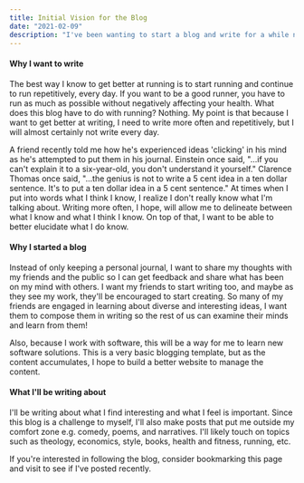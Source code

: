 ```yaml
---
title: Initial Vision for the Blog
date: "2021-02-09"
description: "I've been wanting to start a blog and write for a while now, so now I'm actually doing it."
---
```


#### Why I want to write

The best way I know to get better at running is to start running
and continue to run repetitively, every day. If you want to be a good runner,
you have to run as much as possible without negatively affecting
your health. What does this blog have to do with running? Nothing.
My point is that because I want to get better at writing, I need
to write more often and repetitively, but I will almost certainly
not write every day.

A friend recently told me how he's experienced ideas 'clicking' in
his mind as he's attempted to put them in his journal. Einstein once
said, "...if you can't explain it to a six-year-old, you don't understand
it yourself." Clarence Thomas once said, "...the genius is not to write a 5
cent idea in a ten dollar sentence. It's to put a ten dollar idea in a 5 cent sentence."
At times when I put into words what I think I know, I realize I don't
really know what I'm talking about. Writing more often, I hope, will
allow me to delineate between what I know and what I think I know. On top
of that, I want to be able to better elucidate what I do know.

#### Why I started a blog

Instead of only keeping a personal journal, I want to share my thoughts with
my friends and the public so I can get feedback and share what has been
on my mind with others. I want my friends to start writing too, and maybe
as they see my work, they'll be encouraged to start creating. So many of my
friends are engaged in learning about diverse and interesting ideas, I want them to
compose them in writing so the rest of us can examine their minds and learn
from them!

Also, because I work with software, this will be a way for me to learn
new software solutions. This is a very basic blogging template, but as
the content accumulates, I hope to build a better website to manage the
content.

#### What I'll be writing about

I'll be writing about what I find interesting and what I feel is important.
Since this blog is a challenge to myself, I'll also make posts that put me
outside my comfort zone e.g. comedy, poems, and narratives. I'll likely touch
on topics such as theology, economics, style, books, health and fitness, running,
etc.

If you're interested in following the blog, consider bookmarking this page and
visit to see if I've posted recently.

<!-- This is my first post on my new fake blog! How exciting!

I'm sure I'll write a lot more interesting things in the future.

Oh, and here's a great quote from this Wikipedia on
[salted duck eggs](https://en.wikipedia.org/wiki/Salted_duck_egg).

> A salted duck egg is a Chinese preserved food product made by soaking duck
> eggs in brine, or packing each egg in damp, salted charcoal. In Asian
> supermarkets, these eggs are sometimes sold covered in a thick layer of salted
> charcoal paste. The eggs may also be sold with the salted paste removed,
> wrapped in plastic, and vacuum packed. From the salt curing process, the
> salted duck eggs have a briny aroma, a gelatin-like egg white and a
> firm-textured, round yolk that is bright orange-red in color.

![Chinese Salty Egg](./salty_egg.jpg)

You can also write code blocks here!

```js
const saltyDuckEgg = "chinese preserved food product"
```

| Number | Title                                    | Year |
| :----- | :--------------------------------------- | ---: |
| 1      | Harry Potter and the Philosopher’s Stone | 2001 |
| 2      | Harry Potter and the Chamber of Secrets  | 2002 |
| 3      | Harry Potter and the Prisoner of Azkaban | 2004 |

[View raw (TEST.md)](https://raw.github.com/adamschwartz/github-markdown-kitchen-sink/master/README.md)

This is a paragraph.

    This is a paragraph.

# Header 1

## Header 2

    Header 1
    ========

    Header 2
    --------

# Header 1

## Header 2

### Header 3

#### Header 4

##### Header 5

###### Header 6

    # Header 1
    ## Header 2
    ### Header 3
    #### Header 4
    ##### Header 5
    ###### Header 6

# Header 1

## Header 2

### Header 3

#### Header 4

##### Header 5

###### Header 6

    # Header 1 #
    ## Header 2 ##
    ### Header 3 ###
    #### Header 4 ####
    ##### Header 5 #####
    ###### Header 6 ######

> Lorem ipsum dolor sit amet, consectetuer adipiscing elit. Aliquam hendrerit mi posuere lectus. Vestibulum enim wisi, viverra nec, fringilla in, laoreet vitae, risus.

    > Lorem ipsum dolor sit amet, consectetuer adipiscing elit. Aliquam hendrerit mi posuere lectus. Vestibulum enim wisi, viverra nec, fringilla in, laoreet vitae, risus.

> ## This is a header.
>
> 1. This is the first list item.
> 2. This is the second list item.
>
> Here's some example code:
>
>     Markdown.generate();

    > ## This is a header.
    > 1. This is the first list item.
    > 2. This is the second list item.
    >
    > Here's some example code:
    >
    >     Markdown.generate();

- Red
- Green
- Blue

* Red
* Green
* Blue

- Red
- Green
- Blue

```markdown
- Red
- Green
- Blue

* Red
* Green
* Blue

- Red
- Green
- Blue
```

- `code goes` here in this line
- **bold** goes here

```markdown
- `code goes` here in this line
- **bold** goes here
```

1. Buy flour and salt
1. Mix together with water
1. Bake

```markdown
1. Buy flour and salt
1. Mix together with water
1. Bake
```

1. `code goes` here in this line
1. **bold** goes here

```markdown
1. `code goes` here in this line
1. **bold** goes here
```

Paragraph:

    Code

<!--

    Paragraph:

        Code

---

---

---

---

---

    * * *

    ***

    *****

    - - -

    ---------------------------------------

This is [an example](http://example.com "Example") link.

[This link](http://example.com) has no title attr.

This is [an example][id] reference-style link.

[id]: http://example.com "Optional Title"

    This is [an example](http://example.com "Example") link.

    [This link](http://example.com) has no title attr.

    This is [an example] [id] reference-style link.

    [id]: http://example.com "Optional Title"

_single asterisks_

_single underscores_

**double asterisks**

**double underscores**

    *single asterisks*

    _single underscores_

    **double asterisks**

    __double underscores__

This paragraph has some `code` in it.

    This paragraph has some `code` in it.

![Alt Text](https://placehold.it/200x50 "Image Title")

    ![Alt Text](https://placehold.it/200x50 "Image Title") -->
